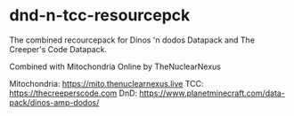 # dnd-n-tcc-resourcepck
The combined recourcepack for Dinos 'n dodos Datapack and The Creeper's Code Datapack.

Combined with Mitochondria Online by TheNuclearNexus

Mitochondria: https://mito.thenuclearnexus.live
TCC: https://thecreeperscode.com
DnD: https://www.planetminecraft.com/data-pack/dinos-amp-dodos/
